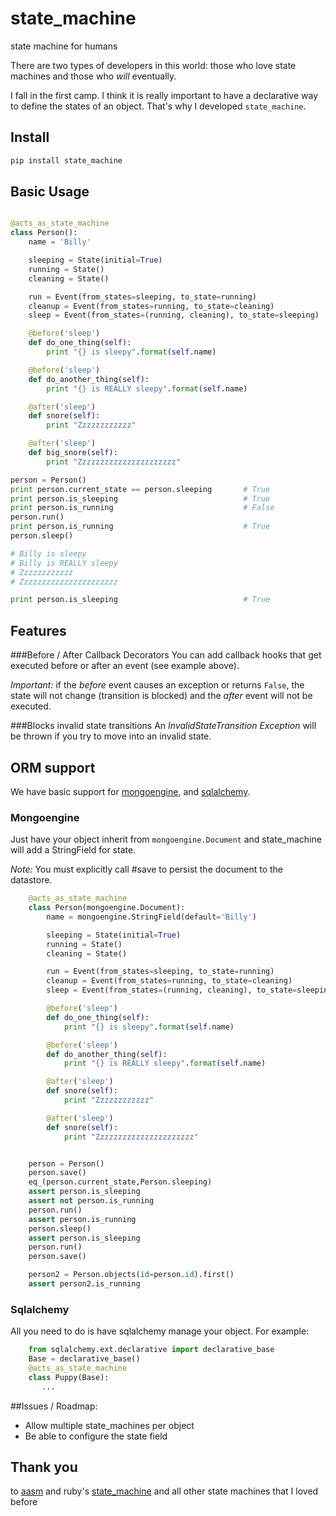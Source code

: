 # state_machine
state machine for humans

There are two types of developers in this world: those who love state machines and those who *will* eventually.

I fall in the first camp.  I think it is really important to have a declarative way to define the states of
an object. That's why I developed `state_machine`.


## Install

```bash
pip install state_machine
```


## Basic Usage

```python

@acts_as_state_machine
class Person():
    name = 'Billy'

    sleeping = State(initial=True)
    running = State()
    cleaning = State()

    run = Event(from_states=sleeping, to_state=running)
    cleanup = Event(from_states=running, to_state=cleaning)
    sleep = Event(from_states=(running, cleaning), to_state=sleeping)

    @before('sleep')
    def do_one_thing(self):
        print "{} is sleepy".format(self.name)

    @before('sleep')
    def do_another_thing(self):
        print "{} is REALLY sleepy".format(self.name)

    @after('sleep')
    def snore(self):
        print "Zzzzzzzzzzzz"

    @after('sleep')
    def big_snore(self):
        print "Zzzzzzzzzzzzzzzzzzzzzz"

person = Person()
print person.current_state == person.sleeping       # True
print person.is_sleeping                            # True
print person.is_running                             # False
person.run()
print person.is_running                             # True
person.sleep()

# Billy is sleepy
# Billy is REALLY sleepy
# Zzzzzzzzzzzz
# Zzzzzzzzzzzzzzzzzzzzzz

print person.is_sleeping                            # True
```


## Features

###Before / After Callback Decorators
You can add callback hooks that get executed before or after an event (see example above).

*Important:* if the _before_ event causes an exception or returns `False`, the state
will not change (transition is blocked) and the _after_ event will not be executed.

###Blocks invalid state transitions
An _InvalidStateTransition Exception_ will be thrown if you try to move into an invalid state.



## ORM support

We have basic support for [mongoengine](http://mongoengine.org/), and [sqlalchemy](http://www.sqlalchemy.org/).

### Mongoengine

Just have your object inherit from `mongoengine.Document` and state_machine will add a StringField for state.

*Note:* You must explicitly call #save to persist the document to the datastore.

```python
    @acts_as_state_machine
    class Person(mongoengine.Document):
        name = mongoengine.StringField(default='Billy')

        sleeping = State(initial=True)
        running = State()
        cleaning = State()

        run = Event(from_states=sleeping, to_state=running)
        cleanup = Event(from_states=running, to_state=cleaning)
        sleep = Event(from_states=(running, cleaning), to_state=sleeping)

        @before('sleep')
        def do_one_thing(self):
            print "{} is sleepy".format(self.name)

        @before('sleep')
        def do_another_thing(self):
            print "{} is REALLY sleepy".format(self.name)

        @after('sleep')
        def snore(self):
            print "Zzzzzzzzzzzz"

        @after('sleep')
        def snore(self):
            print "Zzzzzzzzzzzzzzzzzzzzzz"


    person = Person()
    person.save()
    eq_(person.current_state,Person.sleeping)
    assert person.is_sleeping
    assert not person.is_running
    person.run()
    assert person.is_running
    person.sleep()
    assert person.is_sleeping
    person.run()
    person.save()

    person2 = Person.objects(id=person.id).first()
    assert person2.is_running
```


### Sqlalchemy

All you need to do is have sqlalchemy manage your object. For example:

```python
    from sqlalchemy.ext.declarative import declarative_base
    Base = declarative_base()
    @acts_as_state_machine
    class Puppy(Base):
       ...
```

##Issues / Roadmap:
* Allow multiple state_machines per object
* Be able to configure the state field

## Thank you
to [aasm](https://github.com/aasm/aasm) and ruby's [state_machine](https://github.com/pluginaweek/state_machine) and all other state machines that I loved before

